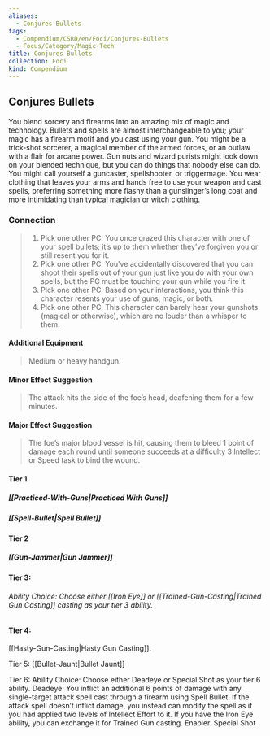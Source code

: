 ```yaml
---
aliases:
  - Conjures Bullets
tags:
  - Compendium/CSRD/en/Foci/Conjures-Bullets
  - Focus/Category/Magic-Tech
title: Conjures Bullets
collection: Foci
kind: Compendium
---
```

## Conjures Bullets
You blend sorcery and firearms into an amazing mix of magic and technology. Bullets and spells are almost interchangeable to you; your magic has a firearm motif and you cast using your gun. You might be a trick-shot sorcerer, a magical member of the armed forces, or an outlaw with a flair for arcane power. Gun nuts and wizard purists might look down on your blended technique, but you can do things that nobody else can do. You might call yourself a guncaster, spellshooter, or triggermage. You wear clothing that leaves your arms and hands free to use your weapon and cast spells, preferring something more flashy than a gunslinger’s long coat and more intimidating than typical magician or witch clothing.
  

### Connection
>1. Pick one other PC. You once grazed this character with one of your spell bullets; it’s up to them whether they’ve forgiven you or still resent you for it.
>2. Pick one other PC. You’ve accidentally discovered that you can shoot their spells out of your gun just like you do with your own spells, but the PC must be touching your gun while you fire it.
>3. Pick one other PC. Based on your interactions, you think this character resents your use of guns, magic, or both.
>4. Pick one other PC. This character can barely hear your gunshots (magical or otherwise), which are no louder than a whisper to them.
#### Additional Equipment
>Medium or heavy handgun.
#### Minor Effect Suggestion 
>The attack hits the side of the foe’s head, deafening them for a few minutes.
#### Major Effect Suggestion 
>The foe’s major blood vessel is hit, causing them to bleed 1 point of damage each round until someone succeeds at a difficulty 3 Intellect or Speed task to bind the wound.

#### Tier 1
##### [[Practiced-With-Guns|Practiced With Guns]] 
##### [[Spell-Bullet|Spell Bullet]]
#### Tier 2
##### [[Gun-Jammer|Gun Jammer]]

#### Tier 3:
###### Ability Choice: Choose either [[Iron Eye]]  or [[Trained-Gun-Casting|Trained Gun Casting]] casting as your tier 3 ability.

#### Tier 4:
[[Hasty-Gun-Casting|Hasty Gun Casting]].

Tier 5:
[[Bullet-Jaunt|Bullet Jaunt]]

Tier 6:
Ability Choice: Choose either Deadeye or Special Shot as your tier 6 ability.
Deadeye: You inflict an additional 6 points of damage with any single-target attack spell cast through a firearm using Spell Bullet. If the attack spell doesn’t inflict damage, you instead can modify the spell as if you had applied two levels of Intellect Effort to it. If you have the Iron Eye ability, you can exchange it for Trained Gun casting. Enabler.
Special Shot


